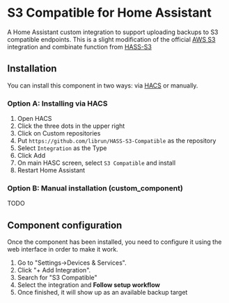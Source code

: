 # S3 Compatible for Home Assistant

A Home Assistant custom integration to support uploading backups to S3 compatible endpoints. This is a slight modification of the official [AWS S3](https://www.home-assistant.io/integrations/aws_s3) integration and combinate function from [HASS-S3](https://github.com/robmarkcole/HASS-S3)

## Installation

You can install this component in two ways: via [HACS](https://github.com/hacs/integration) or manually.

### Option A: Installing via HACS

1. Open HACS
2. Click the three dots in the upper right
3. Click on Custom repositories
4. Put `https://github.com/librun/HASS-S3-Compatible` as the repository
5. Select `Integration` as the Type
6. Click Add
7. On main HASC screen, select `S3 Compatible` and install
8. Restart Home Assistant

### Option B: Manual installation (custom_component)

TODO

## Component configuration

Once the component has been installed, you need to configure it using the web interface in order to make it work.

1. Go to "Settings->Devices & Services".
2. Click "+ Add Integration".
3. Search for "S3 Compatible"
4. Select the integration and **Follow setup workflow**
5. Once finished, it will show up as an available backup target
